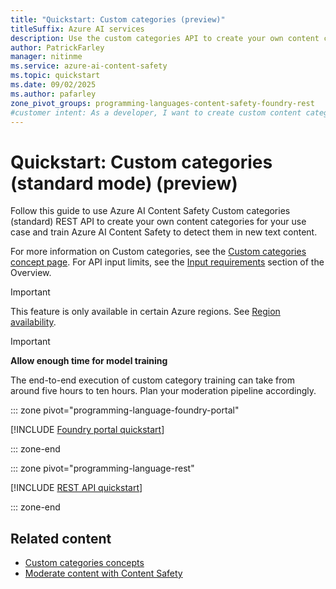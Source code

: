 ```yaml
---
title: "Quickstart: Custom categories (preview)"
titleSuffix: Azure AI services
description: Use the custom categories API to create your own content categories and train the Content Safety model for your use case.
author: PatrickFarley
manager: nitinme
ms.service: azure-ai-content-safety
ms.topic: quickstart
ms.date: 09/02/2025
ms.author: pafarley
zone_pivot_groups: programming-languages-content-safety-foundry-rest
#customer intent: As a developer, I want to create custom content categories so that I can train the Content Safety model for specific use cases.
---
```



# Quickstart: Custom categories (standard mode) (preview)

Follow this guide to use Azure AI Content Safety Custom categories (standard) REST API to create your own content categories for your use case and train Azure AI Content Safety to detect them in new text content. 

For more information on Custom categories, see the [Custom categories concept page](./concepts/custom-categories.md). For API input limits, see the [Input requirements](./overview.md#input-requirements) section of the Overview. 

> [!IMPORTANT]
> This feature is only available in certain Azure regions. See [Region availability](./overview.md#region-availability).

> [!IMPORTANT]
> **Allow enough time for model training**
>
> The end-to-end execution of custom category training can take from around five hours to ten hours. Plan your moderation pipeline accordingly.



::: zone pivot="programming-language-foundry-portal"

[!INCLUDE [Foundry portal quickstart](./includes/quickstarts/foundry-quickstart-custom-categories.md)]

::: zone-end

::: zone pivot="programming-language-rest"

[!INCLUDE [REST API quickstart](./includes/quickstarts/rest-quickstart-custom-categories.md)]

::: zone-end


## Related content

* [Custom categories concepts](./concepts/custom-categories.md)
* [Moderate content with Content Safety](./quickstart-text.md)
